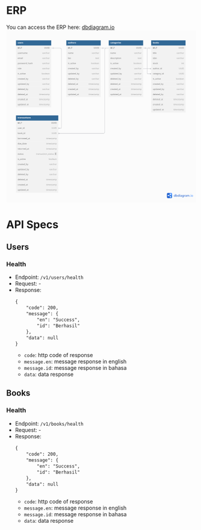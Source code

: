 # ERP
You can access the ERP here: [dbdiagram.io](https://dbdiagram.io/d/library-be-68417b95ba2a4ac57bf9e159)
![ERP](assets/img/erp.png)

# API Specs
## Users
### Health
- Endpoint: `/v1/users/health`
- Request: - 
- Response: 
    ```
    {
        "code": 200,
        "message": {
            "en": "Success",
            "id": "Berhasil"
        },
        "data": null
    }
    ```
    - `code`: http code of response
    - `message.en`: message response in english
    - `message.id`: message response in bahasa
    - `data`: data response
## Books
### Health
- Endpoint: `/v1/books/health`
- Request: - 
- Response: 
    ```
    {
        "code": 200,
        "message": {
            "en": "Success",
            "id": "Berhasil"
        },
        "data": null
    }
    ```
    - `code`: http code of response
    - `message.en`: message response in english
    - `message.id`: message response in bahasa
    - `data`: data response